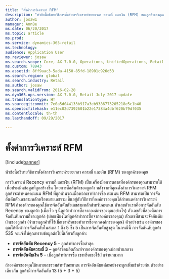```yaml
---
title: "ตั้งค่าการวิเคราะห์ RFM"
description: "หัวข้อนี้อธิบายวิธีการตั้งค่าการวิเคราะห์ระยะเวลา ความถี่ และเงิน (RFM) ของลูกค้าของคุณ "
author: josaw1
manager: AnnBe
ms.date: 06/20/2017
ms.topic: article
ms.prod: 
ms.service: dynamics-365-retail
ms.technology: 
audience: Application User
ms.reviewer: josaw
ms.search.scope: Core, AX 7.0.0, Operations, UnifiedOperations, Retail
ms.custom: 78943
ms.assetid: 8ff9aac3-5ada-4150-85fd-18901c926d53
ms.search.region: global
ms.search.industry: Retail
ms.author: josaw
ms.search.validFrom: 2016-02-28
ms.dyn365.ops.version: AX 7.0.0, Retail July 2017 update
ms.translationtype: HT
ms.sourcegitcommit: 7e0a5d044133b917a3eb9386773205218e5c1b40
ms.openlocfilehash: e11ec02d7392601b22e17384a4dbf620b79df035
ms.contentlocale: th-th
ms.lasthandoff: 09/29/2017

---
```


# <a name="set-up-rfm-analysis"></a>ตั้งค่าการวิเคราะห์ RFM

[!include[banner](includes/banner.md)]


หัวข้อนี้อธิบายวิธีการตั้งค่าการวิเคราะห์ระยะเวลา ความถี่ และเงิน (RFM) ของลูกค้าของคุณ 

การวิเคราะห์ Recency ความถี่ และเงิน (RFM) เป็นเครื่องมือการตลาดที่องค์กรของคุณสามารถใช้เพื่อประเมินข้อมูลที่ถูกสร้างขึ้น โดยการซื้อสินค้าของลูกค้า หลังจากที่คุณตั้งค่าการวิเคราะห์ RFM ลูกค้าจะกำหนดคะแนน RFM ที่ถูกคำนวณเมื่อพวกเขาทำการซื้อ คะแนน RFM สามารถเป็นการจัดอันดับตัวเลขสามหลักหรือหมายเลขรวม ขึ้นอยู่กับวิธีการที่องค์กรของคุณได้กำหนดค่าการวิเคราะห์ RFM ถ้าองค์กรของคุณใช้การจัดอันดับตัวเลขสามหลักสำหรับคะแนน ตัวเลขตัวแรกคือการจัดอันดับ Recency ของลูกค้า (เมื่อเร็ว ๆ นี้ลูกค้าทำการซื้อจากองค์กรของคุณอย่างไร) ตัวเลขตัวที่สองคือการจัดอันดับความถี่ของลูกค้า (บ่อยเพียงใดที่ลูกค้าทำการซื้อจากองค์กรของคุณ) ตัวเลขที่สามจะจัดอันดับเงินของลูกค้า (จำนวนลูกค้าที่ใช้เมื่อเขาหรือเธอทำการซื้อจากองค์กรของคุณ) ตัวอย่างเช่น องค์กรของคุณได้ตั้งค่าการจัดอันดับในสเกล 1 ถึง 5 ซึ่ง 5 เป็นการจัดอันดับสูงสุด ในกรณีนี้ การจัดอันดับลูกค้า 535 จะแจ้งให้คุณทราบข้อมูลต่อไปนี้เกี่ยวกับลูกค้า:

-   **การจัดอันดับ Recency 5** – ลูกค้าทำการซื้อล่าสุด
-   **การจัดอันดับความถี่ 3** – ลูกค้าซื้อผลิตภัณฑ์จากองค์กรของคุณบ่อยปานกลาง
-   **การจัดอันดับเงิน 5** – เมื่อลูกค้าทำการซื้อ เขาหรือเธอใช้เงินจำนวนมาก

ถ้าองค์กรของคุณใช้หมายเลขรวมสำหรับคะแนน การจัดอันดับแต่ละอย่างจะถูกเพิ่มเข้าด้วยกัน ตัวอย่างเดียวกัน ลูกค้ามีการจัดอันดับ 13 (5 + 3 + 5)




